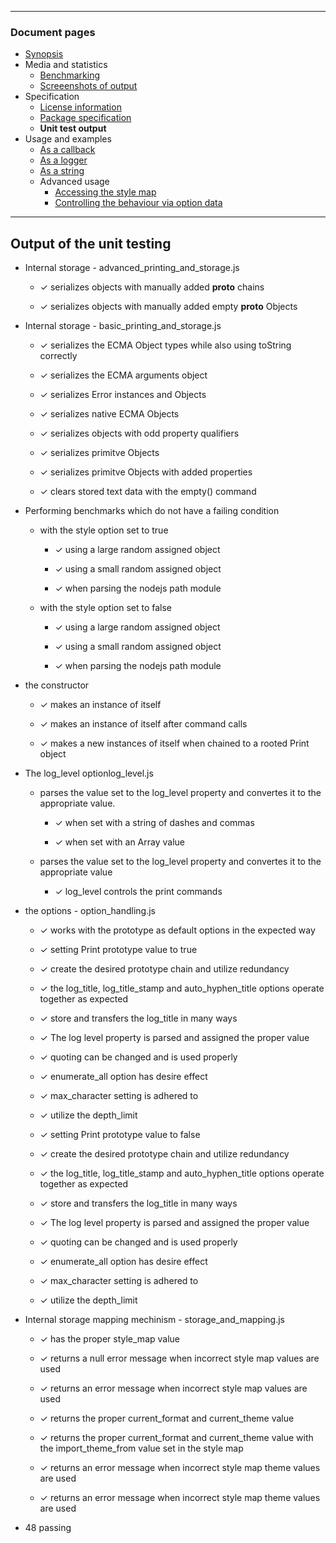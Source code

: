 

---
### Document pages
* [Synopsis](https://github.com/restarian/bracket_print/blob/master/docs/synopsis.md)
* Media and statistics
  * [Benchmarking](https://github.com/restarian/bracket_print/blob/master/docs/media_and_statistics/benchmarking.md)
  * [Screeenshots of output](https://github.com/restarian/bracket_print/blob/master/docs/media_and_statistics/screeenshots_of_output.md)
* Specification
  * [License information](https://github.com/restarian/bracket_print/blob/master/docs/specification/license_information.md)
  * [Package specification](https://github.com/restarian/bracket_print/blob/master/docs/specification/package_specification.md)
  * **Unit test output**
* Usage and examples
  * [As a callback](https://github.com/restarian/bracket_print/blob/master/docs/usage_and_examples/as_a_callback.md)
  * [As a logger](https://github.com/restarian/bracket_print/blob/master/docs/usage_and_examples/as_a_logger.md)
  * [As a string](https://github.com/restarian/bracket_print/blob/master/docs/usage_and_examples/as_a_string.md)
  * Advanced usage
    * [Accessing the style map](https://github.com/restarian/bracket_print/blob/master/docs/usage_and_examples/advanced_usage/accessing_the_style_map.md)
    * [Controlling the behaviour via option data](https://github.com/restarian/bracket_print/blob/master/docs/usage_and_examples/advanced_usage/controlling_the_behaviour_via_option_data.md)

---
## Output of the unit testing


  * Internal storage - advanced_printing_and_storage.js

    * ✓ serializes objects with manually added __proto__ chains

    * ✓ serializes objects with manually added empty __proto__ Objects


  * Internal storage - basic_printing_and_storage.js

    * ✓ serializes the ECMA Object types while also using toString correctly

    * ✓ serializes the ECMA arguments object

    * ✓ serializes Error instances and Objects

    * ✓ serializes native ECMA Objects

    * ✓ serializes objects with odd property qualifiers

    * ✓ serializes primitve Objects

    * ✓ serializes primitve Objects with added properties

    * ✓ clears stored text data with the empty() command


  * Performing benchmarks which do not have a failing condition

    * with the style option set to true

      * ✓ using a large random assigned object

      * ✓ using a small random assigned object

      * ✓ when parsing the nodejs path module

    * with the style option set to false

      * ✓ using a large random assigned object

      * ✓ using a small random assigned object

      * ✓ when parsing the nodejs path module


  * the constructor

    * ✓ makes an instance of itself

    * ✓ makes an instance of itself after command calls

    * ✓ makes a new instances of itself when chained to a rooted Print object


  * The log_level optionlog_level.js

    * parses the value set to the log_level property and convertes it to the appropriate value.

      * ✓ when set with a string of dashes and commas

      * ✓ when set with an Array value

    * parses the value set to the log_level property and convertes it to the appropriate value

      * ✓ log_level controls the print commands


  * the options - option_handling.js

    * ✓ works with the prototype as default options in the expected way

    * ✓ setting Print prototype value to true

    * ✓ create the desired prototype chain and utilize redundancy

    * ✓ the log_title, log_title_stamp and auto_hyphen_title options operate together as expected

    * ✓ store and transfers the log_title in many ways

    * ✓ The log level property is parsed and assigned the proper value

    * ✓ quoting can be changed and is used properly

    * ✓ enumerate_all option has desire effect

    * ✓ max_character setting is adhered to

    * ✓ utilize the depth_limit

    * ✓ setting Print prototype value to false

    * ✓ create the desired prototype chain and utilize redundancy

    * ✓ the log_title, log_title_stamp and auto_hyphen_title options operate together as expected

    * ✓ store and transfers the log_title in many ways

    * ✓ The log level property is parsed and assigned the proper value

    * ✓ quoting can be changed and is used properly

    * ✓ enumerate_all option has desire effect

    * ✓ max_character setting is adhered to

    * ✓ utilize the depth_limit


  * Internal storage mapping mechinism - storage_and_mapping.js

    * ✓ has the proper style_map value

    * ✓ returns a null error message when incorrect style map values are used

    * ✓ returns an error message when incorrect style map values are used

    * ✓ returns the proper current_format and current_theme value

    * ✓ returns the proper current_format and current_theme value with the import_theme_from value set in the style map

    * ✓ returns an error message when incorrect style map theme values are used

    * ✓ returns an error message when incorrect style map theme values are used



  * 48 passing


